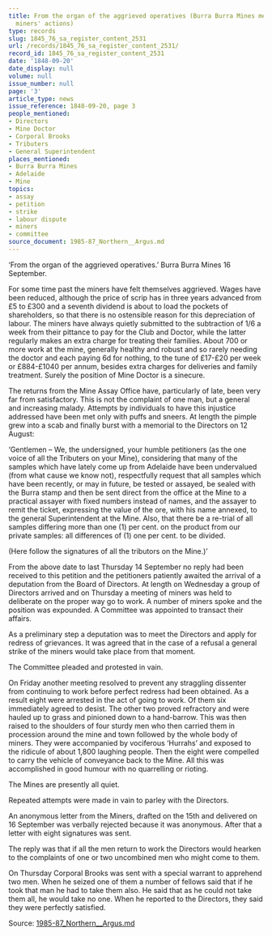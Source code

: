 ```yaml
---
title: From the organ of the aggrieved operatives (Burra Burra Mines memorial and
  miners' actions)
type: records
slug: 1845_76_sa_register_content_2531
url: /records/1845_76_sa_register_content_2531/
record_id: 1845_76_sa_register_content_2531
date: '1848-09-20'
date_display: null
volume: null
issue_number: null
page: '3'
article_type: news
issue_reference: 1848-09-20, page 3
people_mentioned:
- Directors
- Mine Doctor
- Corporal Brooks
- Tributers
- General Superintendent
places_mentioned:
- Burra Burra Mines
- Adelaide
- Mine
topics:
- assay
- petition
- strike
- labour dispute
- miners
- committee
source_document: 1985-87_Northern__Argus.md
---
```


‘From the organ of the aggrieved operatives.’  Burra Burra Mines 16 September.

For some time past the miners have felt themselves aggrieved.  Wages have been reduced, although the price of scrip has in three years advanced from £5 to £300 and a seventh dividend is about to load the pockets of shareholders, so that there is no ostensible reason for this depreciation of labour.  The miners have always quietly submitted to the subtraction of 1/6 a week from their pittance to pay for the Club and Doctor, while the latter regularly makes an extra charge for treating their families.  About 700 or more work at the mine, generally healthy and robust and so rarely needing the doctor and each paying 6d for nothing, to the tune of £17-£20 per week or £884-£1040 per annum, besides extra charges for deliveries and family treatment.  Surely the position of Mine Doctor is a sinecure.

The returns from the Mine Assay Office have, particularly of late, been very far from satisfactory.  This is not the complaint of one man, but a general and increasing malady.  Attempts by individuals to have this injustice addressed have been met only with puffs and sneers.  At length the pimple grew into a scab and finally burst with a memorial to the Directors on 12 August:

‘Gentlemen – We, the undersigned, your humble petitioners (as the one voice of all the Tributers on your Mine), considering that many of the samples which have lately come up from Adelaide have been undervalued (from what cause we know not), respectfully request that all samples which have been recently, or may in future, be tested or assayed, be sealed with the Burra stamp and then be sent direct from the office at the Mine to a practical assayer with fixed numbers instead of names, and the assayer to remit the ticket, expressing the value of the ore, with his name annexed, to the general Superintendent at the Mine.  Also, that there be a re-trial of all samples differing more than one (1) per cent. on the product from our private samples: all differences of (1) one per cent. to be divided.

(Here follow the signatures of all the tributors on the Mine.)’

From the above date to last Thursday 14 September no reply had been received to this petition and the petitioners patiently awaited the arrival of a deputation from the Board of Directors.  At length on Wednesday a group of Directors arrived and on Thursday a meeting of miners was held to deliberate on the proper way go to work.  A number of miners spoke and the position was expounded.  A Committee was appointed to transact their affairs.

As a preliminary step a deputation was to meet the Directors and apply for redress of grievances.  It was agreed that in the case of a refusal a general strike of the miners would take place from that moment.

The Committee pleaded and protested in vain.

On Friday another meeting resolved to prevent any straggling dissenter from continuing to work before perfect redress had been obtained.  As a result eight were arrested in the act of going to work.  Of them six immediately agreed to desist.  The other two proved refractory and were hauled up to grass and pinioned down to a hand-barrow.  This was then raised to the shoulders of four sturdy men who then carried them in procession around the mine and town followed by the whole body of miners.  They were accompanied by vociferous ‘Hurrahs’ and exposed to the ridicule of about 1,800 laughing people.  Then the eight were compelled to carry the vehicle of conveyance back to the Mine.  All this was accomplished in good humour with no quarrelling or rioting.

The Mines are presently all quiet.

Repeated attempts were made in vain to parley with the Directors.

An anonymous letter from the Miners, drafted on the 15th and delivered on 16 September was verbally rejected because it was anonymous.  After that a letter with eight signatures was sent.

The reply was that if all the men return to work the Directors would hearken to the complaints of one or two uncombined men who might come to them.

On Thursday Corporal Brooks was sent with a special warrant to apprehend two men.  When he seized one of them a number of fellows said that if he took that man he had to take them also.  He said that as he could not take them all, he would take no one.  When he reported to the Directors, they said they were perfectly satisfied.

Source: [1985-87_Northern__Argus.md](/downloads/markdown/1985-87_Northern__Argus.md)
